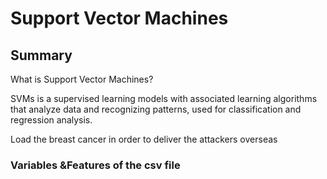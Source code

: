 # Support Vector Machines


## Summary

What is Support Vector Machines?

SVMs is a supervised learning models with associated learning algorithms that analyze data and recognizing patterns, used for classification and regression analysis.



Load the breast cancer in order to deliver the attackers overseas
### Variables &Features of the csv file

